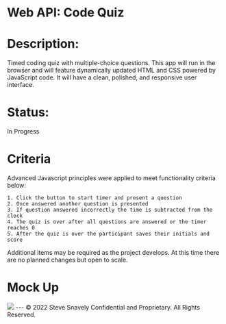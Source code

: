 # Web API: Code Quiz

# Description:
 
Timed coding quiz with multiple-choice questions. This app will run in the browser and will feature dynamically updated HTML and CSS powered by JavaScript code. It will have a clean, polished, and responsive user interface.

# Status:
In Progress 

# Criteria

Advanced Javascript principles were applied to meet functionality criteria below:

    1. Click the button to start timer and present a question
    2. Once answered another question is presented
    3. If question answered incorrectly the time is subtracted from the clock
    4. The quiz is over after all questions are answered or the timer reaches 0
    5. After the quiz is over the participant saves their initials and score
   

Additional items may be required as the project develops. At this time there are no planned changes but open to scale.

# Mock Up
<img src="./assets/images/code-quiz.png">
---
© 2022 Steve Snavely Confidential and Proprietary. All Rights Reserved.
